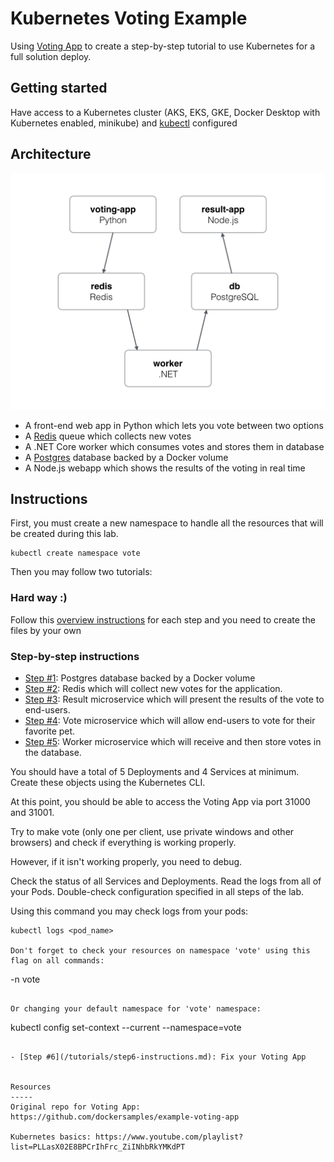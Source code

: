 Kubernetes Voting Example
=========

Using [Voting App](https://github.com/dockersamples/example-voting-app) to create a step-by-step tutorial to use Kubernetes for a full solution deploy.

Getting started
---------------

Have access to a Kubernetes cluster (AKS, EKS, GKE, Docker Desktop with Kubernetes enabled, minikube) and [kubectl](https://kubernetes.io/docs/tasks/tools/install-kubectl/) configured

Architecture
-----

![Architecture diagram](/files/architecture.png)

* A front-end web app in Python which lets you vote between two options
* A [Redis](https://hub.docker.com/_/redis/) queue which collects new votes
* A .NET Core worker which consumes votes and stores them in database
* A [Postgres](https://hub.docker.com/_/postgres/) database backed by a Docker volume
* A Node.js webapp which shows the results of the voting in real time

Instructions
-----
First, you must create a new namespace to handle all the resources that will be created during this lab.

```
kubectl create namespace vote
```
Then you may follow two tutorials:
### Hard way :)
Follow this [overview instructions](/tutorials/hard-way-tutorial.md) for each step and you need to create the files by your own

### Step-by-step instructions
- [Step #1](/tutorials/step1-instructions.md): Postgres database backed by a Docker volume
- [Step #2](/tutorials/step2-instructions.md): Redis which will collect new votes for the application.
- [Step #3](/tutorials/step3-instructions.md): Result microservice which will present the results of the vote to end-users.
- [Step #4](/tutorials/step4-instructions.md): Vote microservice which will allow end-users to vote for their favorite pet.
- [Step #5](/tutorials/step5-instructions.md): Worker microservice which will receive and then store votes in the database.

You should have a total of 5 Deployments and 4 Services at minimum. Create these objects using the Kubernetes CLI.

At this point, you should be able to access the Voting App via port 31000 and 31001. 

Try to make vote (only one per client, use private windows and other browsers) and check if everything is working properly.

However, if it isn't working properly, you need to debug.

Check the status of all Services and Deployments. Read the logs from all of your Pods. Double-check configuration specified in all steps of the lab.

Using this command you may check logs from your pods:
```
kubectl logs <pod_name>

Don't forget to check your resources on namespace 'vote' using this flag on all commands:
```
-n vote
```

Or changing your default namespace for 'vote' namespace:
```
kubectl config set-context --current --namespace=vote
```

- [Step #6](/tutorials/step6-instructions.md): Fix your Voting App


Resources
-----
Original repo for Voting App: https://github.com/dockersamples/example-voting-app

Kubernetes basics: https://www.youtube.com/playlist?list=PLLasX02E8BPCrIhFrc_ZiINhbRkYMKdPT